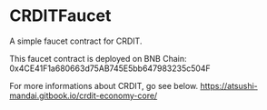 # CRDITFaucet

A simple faucet contract for CRDIT.

This faucet contract is deployed on BNB Chain:
0x4CE41F1a680663d75AB745E5bb647983235c504F

For more informations about CRDIT, go see below.
https://atsushi-mandai.gitbook.io/crdit-economy-core/
